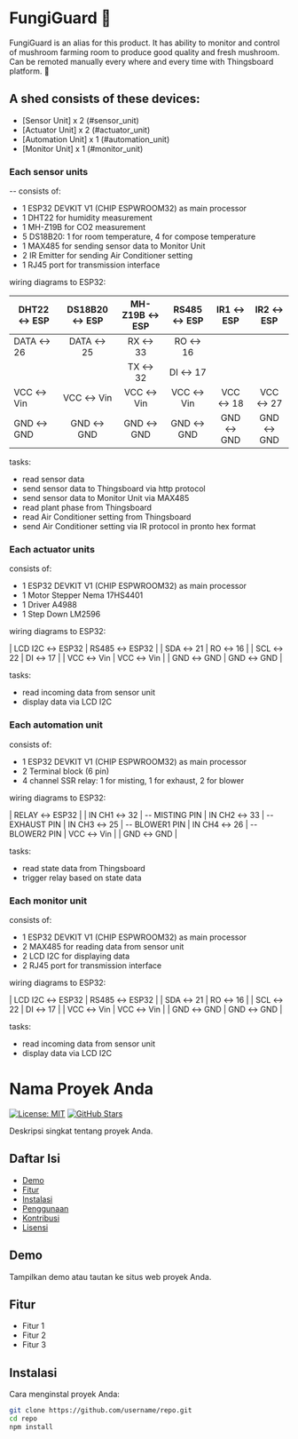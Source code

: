 # FungiGuard :mushroom:
FungiGuard is an alias for this product. It has ability to monitor and control of mushroom farming room to produce good quality and fresh mushroom. Can be remoted manually every where and every time with Thingsboard platform. :mushroom:

## A shed consists of these devices:

- [Sensor Unit] x 2 (#sensor_unit) <a name="sensor_unit"></a>
- [Actuator Unit] x 2 (#actuator_unit) <a name="actuator_unit"></a>
- [Automation Unit] x 1 (#automation_unit) <a name="automation_unit"></a>
- [Monitor Unit] x 1 (#monitor_unit) <a name="monitor_unit"></a>

### Each sensor units <a name="sensor_unit"></a>

-- consists of:
- 1 ESP32 DEVKIT V1 (CHIP ESPWROOM32) as main processor
- 1 DHT22 for humidity measurement
- 1 MH-Z19B for CO2 measurement
- 5 DS18B20: 1 for room temperature, 4 for compose temperature
- 1 MAX485 for sending sensor data to Monitor Unit
- 2 IR Emitter for sending Air Conditioner setting 
- 1 RJ45 port for transmission interface

wiring diagrams to ESP32:


<div align="center">

| DHT22 &harr; ESP | DS18B20 &harr; ESP | MH-Z19B &harr; ESP | RS485 &harr; ESP | IR1 &harr; ESP | IR2 &harr; ESP |
|-----------------|:-----------------:|:-----------------:|:---------------:|:-------------:|:-------------:|
|  DATA &harr; 26    |    DATA &harr; 25    |      RX &harr; 33    |    RO &harr; 16    |               |               |
|                 |                   |      TX &harr; 32    |    DI &harr; 17    |               |               |
|   VCC &harr; Vin   |     VCC &harr; Vin   |     VCC &harr; Vin   |   VCC &harr; Vin   | VCC &harr; 18    | VCC &harr; 27    |
|   GND &harr; GND   |     GND &harr; GND   |     GND &harr; GND   |   GND &harr; GND   | GND &harr; GND   | GND &harr; GND   |

</div>

tasks:
- read sensor data
- send sensor data to Thingsboard via http protocol
- send sensor data to Monitor Unit via MAX485
- read plant phase from Thingsboard
- read Air Conditioner setting from Thingsboard
- send Air Conditioner setting via IR protocol in pronto hex format

### Each actuator units <a name="actuator_unit"></a>

consists of:
- 1 ESP32 DEVKIT V1 (CHIP ESPWROOM32) as main processor
- 1 Motor Stepper Nema 17HS4401 
- 1 Driver A4988
- 1 Step Down LM2596

wiring diagrams to ESP32:

| LCD I2C &harr; ESP32 | RS485 &harr; ESP32 |
|     SDA &harr; 21    |    RO &harr; 16    |
|     SCL &harr; 22    |    DI &harr; 17    |
|     VCC &harr; Vin   |   VCC &harr; Vin   |
|     GND &harr; GND   |   GND &harr; GND   |

tasks:
- read incoming data from sensor unit
- display data via LCD I2C

### Each automation unit <a name="automation_unit"></a>

consists of:
- 1 ESP32 DEVKIT V1 (CHIP ESPWROOM32) as main processor
- 2 Terminal block (6 pin)
- 4 channel SSR relay: 1 for misting, 1 for exhaust, 2 for blower

wiring diagrams to ESP32:

|  RELAY &harr; ESP32  |
| IN CH1 &harr; 32     | -- MISTING PIN
| IN CH2 &harr; 33     | -- EXHAUST PIN
| IN CH3 &harr; 25     | -- BLOWER1 PIN
| IN CH4 &harr; 26     | -- BLOWER2 PIN
|    VCC &harr; Vin    |
|    GND &harr; GND    |

tasks:
- read state data from Thingsboard
- trigger relay based on state data

### Each monitor unit <a name="monior_unit"></a>

consists of:
- 1 ESP32 DEVKIT V1 (CHIP ESPWROOM32) as main processor
- 2 MAX485 for reading data from sensor unit
- 2 LCD I2C for displaying data
- 2 RJ45 port for transmission interface

wiring diagrams to ESP32:

| LCD I2C &harr; ESP32 | RS485 &harr; ESP32 |
|     SDA &harr; 21    |    RO &harr; 16    |
|     SCL &harr; 22    |    DI &harr; 17    |
|     VCC &harr; Vin   |   VCC &harr; Vin   |
|     GND &harr; GND   |   GND &harr; GND   |

tasks:
- read incoming data from sensor unit
- display data via LCD I2C


# Nama Proyek Anda

[![License: MIT](https://img.shields.io/badge/License-MIT-yellow.svg)](https://opensource.org/licenses/MIT)
[![GitHub Stars](https://img.shields.io/github/stars/username/repo.svg)](https://github.com/username/repo/stargazers)

Deskripsi singkat tentang proyek Anda.

## Daftar Isi

- [Demo](#demo)
- [Fitur](#fitur)
- [Instalasi](#instalasi)
- [Penggunaan](#penggunaan)
- [Kontribusi](#kontribusi)
- [Lisensi](#lisensi)

## Demo

Tampilkan demo atau tautan ke situs web proyek Anda.

## Fitur

- Fitur 1
- Fitur 2
- Fitur 3

## Instalasi

Cara menginstal proyek Anda:

```bash
git clone https://github.com/username/repo.git
cd repo
npm install
